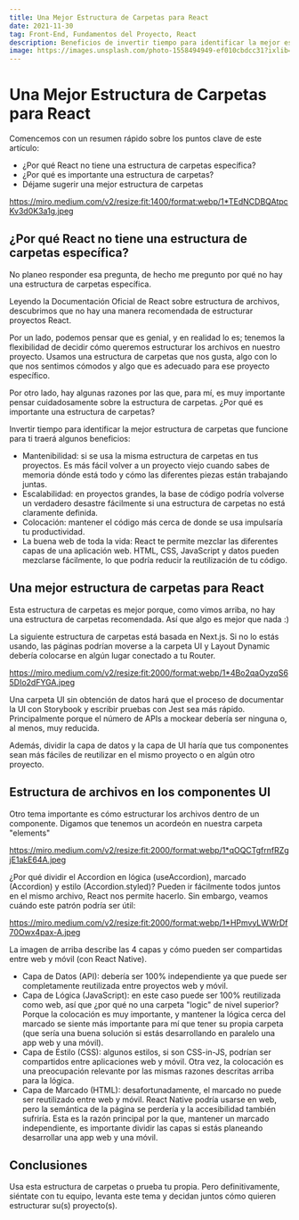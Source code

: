 ```yaml
---
title: Una Mejor Estructura de Carpetas para React
date: 2021-11-30
tag: Front-End, Fundamentos del Proyecto, React
description: Beneficios de invertir tiempo para identificar la mejor estructura de carpetas que funcione para ti
image: https://images.unsplash.com/photo-1558494949-ef010cbdcc31?ixlib=rb-4.0.3&ixid=M3wxMjA3fDB8MHxwaG90by1wYWdlfHx8fGVufDB8fHx8fA%3D%3D&auto=format&fit=crop&w=1634&q=80
---
```


# Una Mejor Estructura de Carpetas para React

Comencemos con un resumen rápido sobre los puntos clave de este artículo:

- ¿Por qué React no tiene una estructura de carpetas específica?
- ¿Por qué es importante una estructura de carpetas?
- Déjame sugerir una mejor estructura de carpetas

https://miro.medium.com/v2/resize:fit:1400/format:webp/1*TEdNCDBQAtpcKv3d0K3a1g.jpeg

## ¿Por qué React no tiene una estructura de carpetas específica?

No planeo responder esa pregunta, de hecho me pregunto por qué no hay una estructura de carpetas específica.

Leyendo la Documentación Oficial de React sobre estructura de archivos, descubrimos que no hay una manera recomendada de estructurar proyectos React.

Por un lado, podemos pensar que es genial, y en realidad lo es; tenemos la flexibilidad de decidir cómo queremos estructurar los archivos en nuestro proyecto. Usamos una estructura de carpetas que nos gusta, algo con lo que nos sentimos cómodos y algo que es adecuado para ese proyecto específico.

Por otro lado, hay algunas razones por las que, para mí, es muy importante pensar cuidadosamente sobre la estructura de carpetas.
¿Por qué es importante una estructura de carpetas?

Invertir tiempo para identificar la mejor estructura de carpetas que funcione para ti traerá algunos beneficios:

- Mantenibilidad: si se usa la misma estructura de carpetas en tus proyectos. Es más fácil volver a un proyecto viejo cuando sabes de memoria dónde está todo y cómo las diferentes piezas están trabajando juntas.
- Escalabilidad: en proyectos grandes, la base de código podría volverse un verdadero desastre fácilmente si una estructura de carpetas no está claramente definida.
- Colocación: mantener el código más cerca de donde se usa impulsaría tu productividad.
- La buena web de toda la vida: React te permite mezclar las diferentes capas de una aplicación web. HTML, CSS, JavaScript y datos pueden mezclarse fácilmente, lo que podría reducir la reutilización de tu código.

## Una mejor estructura de carpetas para React

Esta estructura de carpetas es mejor porque, como vimos arriba, no hay una estructura de carpetas recomendada. Así que algo es mejor que nada :)

La siguiente estructura de carpetas está basada en Next.js. Si no lo estás usando, las páginas podrían moverse a la carpeta UI y Layout Dynamic debería colocarse en algún lugar conectado a tu Router.

https://miro.medium.com/v2/resize:fit:2000/format:webp/1*4Bo2qaOyzqS65DIo2dFYGA.jpeg

Una carpeta UI sin obtención de datos hará que el proceso de documentar la UI con Storybook y escribir pruebas con Jest sea más rápido. Principalmente porque el número de APIs a mockear debería ser ninguna o, al menos, muy reducida.

Además, dividir la capa de datos y la capa de UI haría que tus componentes sean más fáciles de reutilizar en el mismo proyecto o en algún otro proyecto.

## Estructura de archivos en los componentes UI

Otro tema importante es cómo estructurar los archivos dentro de un componente. Digamos que tenemos un acordeón en nuestra carpeta "elements"

https://miro.medium.com/v2/resize:fit:2000/format:webp/1*qOQCTgfrnfRZgjE1akE64A.jpeg

¿Por qué dividir el Accordion en lógica (useAccordion), marcado (Accordion) y estilo (Accordion.styled)? Pueden ir fácilmente todos juntos en el mismo archivo, React nos permite hacerlo. Sin embargo, veamos cuándo este patrón podría ser útil:

https://miro.medium.com/v2/resize:fit:2000/format:webp/1*HPmvyLWWrDf70Owx4pax-A.jpeg

La imagen de arriba describe las 4 capas y cómo pueden ser compartidas entre web y móvil (con React Native).

- Capa de Datos (API): debería ser 100% independiente ya que puede ser completamente reutilizada entre proyectos web y móvil.
- Capa de Lógica (JavaScript): en este caso puede ser 100% reutilizada como web, así que ¿por qué no una carpeta "logic" de nivel superior? Porque la colocación es muy importante, y mantener la lógica cerca del marcado se siente más importante para mí que tener su propia carpeta (que sería una buena solución si estás desarrollando en paralelo una app web y una móvil).
- Capa de Estilo (CSS): algunos estilos, si son CSS-in-JS, podrían ser compartidos entre aplicaciones web y móvil. Otra vez, la colocación es una preocupación relevante por las mismas razones descritas arriba para la lógica.
- Capa de Marcado (HTML): desafortunadamente, el marcado no puede ser reutilizado entre web y móvil. React Native podría usarse en web, pero la semántica de la página se perdería y la accesibilidad también sufriría. Esta es la razón principal por la que, mantener un marcado independiente, es importante dividir las capas si estás planeando desarrollar una app web y una móvil.

## Conclusiones

Usa esta estructura de carpetas o prueba tu propia. Pero definitivamente, siéntate con tu equipo, levanta este tema y decidan juntos cómo quieren estructurar su(s) proyecto(s).